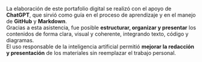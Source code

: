 La elaboración de este portafolio digital se realizó con el apoyo de **ChatGPT**, que sirvió como guía en el proceso de aprendizaje y en el manejo de **GitHub** y **Markdown**.  
Gracias a esta asistencia, fue posible **estructurar, organizar y presentar** los contenidos de forma clara, visual y coherente, integrando texto, código y diagramas.  
El uso responsable de la inteligencia artificial permitió **mejorar la redacción y presentación** de los materiales sin reemplazar el trabajo personal.

